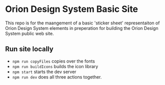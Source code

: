 # Orion Design System Basic Site

This repo is for the maangement of a basic 'sticker sheet' representaiton of Orion Design System elements in preperation for building the Orion Design System public web site.

## Run site locally

* `npm run copyFiles` copies over the fonts
* `npm run buildIcons` builds the icon library
* `npm start` starts the dev server
* `npm run dev` does all three actions together.
